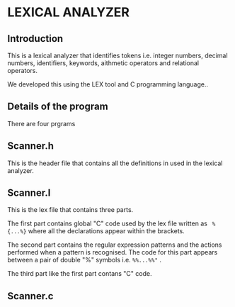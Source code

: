 # LEXICAL ANALYZER

## Introduction

This is a lexical analyzer that identifies tokens i.e. integer numbers, decimal numbers, identifiers, keywords, aithmetic operators and relational operators. 

We developed this using the LEX tool and C programming language..

## Details of the program

There are four prgrams 

## Scanner.h

This is the header file that contains all the definitions in used in the lexical analyzer. 

## Scanner.l

This is the lex file that contains three parts.

The first part contains global "C" code used by the lex file written as ``` %{...%}``` where all the declarations appear within the brackets.

The second part contains the regular expression patterns and the actions performed when a pattern is recognised. The code for this part appears between a pair of double "%" symbols i.e. ```%%...%%"``` .

The third part like the first part contans "C" code.

## Scanner.c



